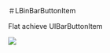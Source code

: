 ＃LBinBarButtonItem

Flat achieve UIBarButtonItem

![](https://github.com/kingly09/LBinBarButtonItem/blob/master/btn.gif)